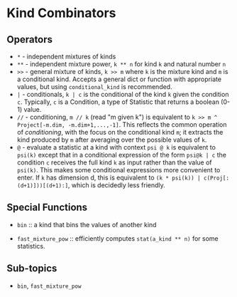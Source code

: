 # Kind Combinators

## Operators

+ `*` - independent mixtures of kinds
+ `**` - independent mixture power, `k ** n` for kind `k` and natural number `n`
+ `>>` - general mixture of kinds, `k >> m` where `k` is the mixture kind and `m` is a conditional kind.
         Accepts a general dict or function with appropriate values, but using `conditional_kind`
         is recommended.
+ `|` - conditionals, `k | c` is the conditional of the kind `k` given the condition `c`.
    Typically, `c` is a Condition, a type of Statistic that returns a boolean (0-1) value.
+ `//` - conditioning, `m // k` (read "m given k") is equivalent to
  `k >> m ^ Project[-m.dim, -m.dim+1,...,-1]`. This reflects the common operation of *conditioning*,
  with the focus on the conditional kind `m`; it extracts the kind produced by `m` after
  averaging over the possible values of `k`.
+ `@` - evaluate a statistic at a kind with context
   `psi @ k` is equivalent to `psi(k)` except that in a conditional expression
   of the form `psi@k | c` the condition `c` receives the full kind `k` as input
   rather than the value of `psi(k)`. This makes some conditional expressions
   more convenient to enter. If `k` has dimension d, this is equivalent to
   `(k * psi(k)) | c(Proj[:(d+1)]))[(d+1):]`, which is decidedly less friendly.

## Special Functions

+ `bin` :: a kind that bins the values of another kind

+ `fast_mixture_pow` :: efficiently computes `stat(a_kind ** n)` for some statistics.
## Sub-topics

+ `bin`, `fast_mixture_pow`
